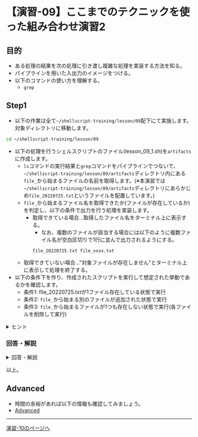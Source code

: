# 【演習-09】ここまでのテクニックを使った組み合わせ演習2

## 目的

- ある処理の結果を次の処理に引き渡し複雑な処理を実装する方法を知る。
- パイプラインを用いた入出力のイメージをつける。
- 以下のコマンドの使い方を理解する。
    - `grep`

## Step1

- 以下の作業は全て`~/shellscript-training/lesson/09`配下にて実施します。対象ディレクトリに移動します。

```bash
cd ~/shellscript-training/lesson/09
```

- 以下の処理を行うシェルスクリプトのファイル(lesson_09_1.sh)を`artifacts`に作成します。  
    - `ls`コマンドの実行結果と`grep`コマンドをパイプラインでつないで、`~/shellscript-training/lesson/09/artifacts`ディレクトリ内にある`file_`から始まるファイルの名前を取得します。(※本演習では`~/shellscript-training/lesson/09/artifacts`ディレクトリにあらかじめ`file_20220725.txt`というファイルを配置しています。)
    - `file_`から始まるファイル名を取得できたか(ファイルが存在しているか)を判定し、以下の条件で出力を行う処理を実装します。
        - 取得できている場合…取得したファイル名をターミナル上に表示する。
            - なお、複数のファイルが該当する場合には以下のように複数ファイル名が空白区切りで1行に並んで出力されるようにする。
            ```
            file_20220725.txt file_xxxx.txt
            ```
    - 取得できていない場合…"対象ファイルが存在しません"とターミナル上に表示して処理を終了する。
- 以下の条件下を作り、作成されたスクリプトを実行して想定された挙動であるかを確認します。
    - 条件1: file_20220725.txtが1ファイル存在している状態で実行
    - 条件2: `file_`から始まる別のファイルが追加された状態で実行
    - 条件3: `file_`から始まるファイルが1つも存在しない状態で実行(各ファイルを削除して実行)

<details>
<summary>ヒント</summary>
<div>

- `ls`コマンドは対象のディレクトリを引数に指定することで該当ディレクトリ配下に含まれるファイル一覧を標準出力します。
- `grep`コマンドは標準入力からの情報を受け取り、引数で指定されたキーワードで絞り込みを行います。
- 絞り込んだ結果を変数に格納し、その変数の内容をif、[]の条件式で評価することで処理を仕分けることができます。

</div>
</details>


### 回答・解説

<details>
<summary>回答・解説</summary>
<div>

- 以下の内容でlesson_09_1.shを作成します。

```bash
#!/bin/bash

filename=`ls ~/shellscript-training/lesson/09/artifacts | grep file_`
if [ -z "${filename}"  ] ; then
  echo "対象ファイルが存在しません"
  exit 1
else
  echo $filename
fi
```

- filenameというシェル変数に、lsコマンド、grepコマンド実行結果の標準出力内容を格納しています。
- lsコマンドとgrepコマンドは`|`を使用することでlsの標準出力結果をgrepの標準入力に引き渡し絞り込み処理を行っています。
- -zによる評価を利用することで、filenameのシェル変数の文字列の長さがゼロかどうかを判定して処理を実行しています。
    - この時、`""`ダブルクォーテーションで変数を囲わずに単純に`${filename}`と記載した場合、`file_`から始まる文字列が複数件存在すると、`${filename}`の展開結果が「`file_20220725.txt file_xxxx.txt`」のように空白区切りの内容となります。
    - そのため、[]の中で展開された結果としては`[ -z file_20220725.txt file_xxxx.txt ]`となり条件式指定の表記が不正な形式となります。
    - 実行した際に`binary operator expected`といったキーワードのエラーメッセージが出た場合には上記が原因と考えられます。

</div>
</details>

以上。

## Advanced

- 時間の余裕があれば以下の情報も確認してみましょう。
- [Advanced](./advanced.md)

---

[演習-10のページへ](../10/basic.md)